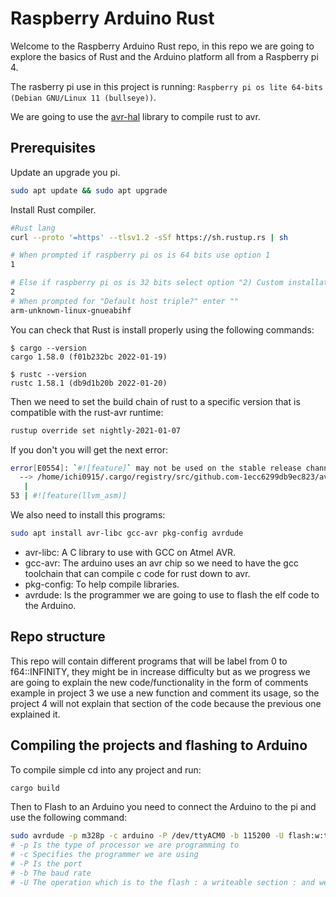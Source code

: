 
# Raspberry Arduino Rust

Welcome to the Raspberry Arduino Rust repo, in this repo we are going to explore the basics of Rust and the Arduino platform all from a Raspberry pi 4.

The rasberry pi use in this project is running: `Raspberry pi os lite 64-bits (Debian GNU/Linux 11 (bullseye))`.

We are going to use the [avr-hal](https://github.com/Rahix/avr-hal) library to compile rust to avr.

## Prerequisites

Update an upgrade you pi.
```bash
sudo apt update && sudo apt upgrade
```

Install Rust compiler.
```bash
#Rust lang
curl --proto '=https' --tlsv1.2 -sSf https://sh.rustup.rs | sh

# When prompted if raspberry pi os is 64 bits use option 1
1

# Else if raspberry pi os is 32 bits select option "2) Custom installation"
2
# When prompted for "Default host triple?" enter ""
arm-unknown-linux-gnueabihf
```

You can check that Rust is install properly using the following commands:
```console
$ cargo --version
cargo 1.58.0 (f01b232bc 2022-01-19)

$ rustc --version
rustc 1.58.1 (db9d1b20b 2022-01-20)
```

Then we need to set the build chain of rust to a specific version that is compatible with the rust-avr runtime:

```bash
rustup override set nightly-2021-01-07
```

If you don't you will get the next error:
```bash
error[E0554]: `#![feature]` may not be used on the stable release channel
  --> /home/ichi0915/.cargo/registry/src/github.com-1ecc6299db9ec823/avr-device-0.3.2/src/lib.rs:53:12
   |
53 | #![feature(llvm_asm)]
```

We also need to install this programs:
```bash
sudo apt install avr-libc gcc-avr pkg-config avrdude
```

* avr-libc: A C library to use with GCC on Atmel AVR.
* gcc-avr: The arduino uses an avr chip so we need to have the gcc toolchain that can compile c code for rust down to avr.
* pkg-config: To help compile libraries.
* avrdude: Is the programmer we are going to use to flash the elf code to the Arduino.

## Repo structure

This repo will contain different programs that will be label from 0 to f64::INFINITY, they might be in increase difficulty but as we progress we are going to explain the new code/functionality in the form of comments example in project 3 we use a new function and comment its usage, so the project 4 will not explain that section of the code because the previous one explained it.

## Compiling the projects and flashing to Arduino
To compile simple cd into any project and run:
```bash
cargo build
```

Then to Flash to an Arduino you need to connect the Arduino to the pi and use the following command:
```bash
sudo avrdude -p m328p -c arduino -P /dev/ttyACM0 -b 115200 -U flash:w:target/avr-atmega328p/debug/ArduinoBlink.elf
# -p Is the type of processor we are programming to
# -c Specifies the programmer we are using
# -P Is the port
# -b The baud rate
# -U The operation which is to the flash : a writeable section : and we are going to write the .elf file
```
